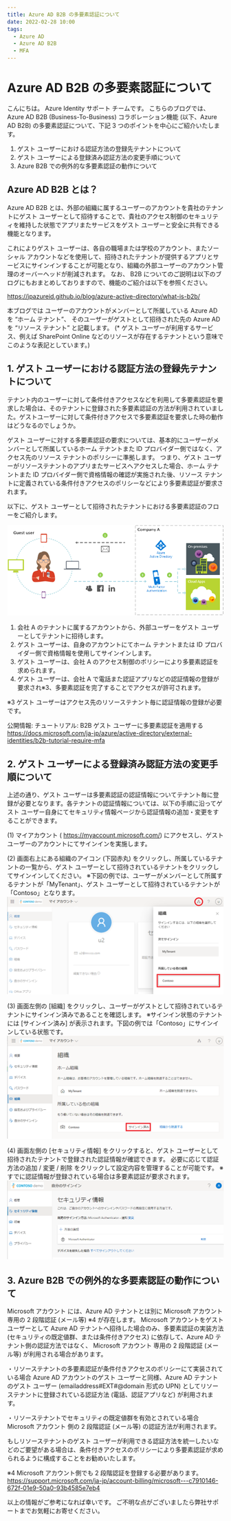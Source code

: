```yaml
---
title: Azure AD B2B の多要素認証について
date: 2022-02-28 10:00
tags:
  - Azure AD
  - Azure AD B2B
  - MFA
---
```


# Azure AD B2B の多要素認証について

こんにちは。 Azure Identity サポート チームです。
こちらのブログでは、 Azure AD B2B (Business-To-Business) コラボレーション機能 (以下、Azure AD B2B) の多要素認証について、下記 3 つのポイントを中心にご紹介いたします。
1. ゲスト ユーザーにおける認証方法の登録先テナントについて
2. ゲスト ユーザーによる登録済み認証方法の変更手順について
3. Azure B2B での例外的な多要素認証の動作について

## Azure AD B2B とは？

Azure AD B2B とは、外部の組織に属するユーザーのアカウントを貴社のテナントにゲスト ユーザーとして招待することで、貴社のアクセス制御のセキュリティを維持した状態でアプリまたサービスをゲスト ユーザーと安全に共有できる機能となります。

これによりゲスト ユーザーは、各自の職場または学校のアカウント、またソーシャル アカウントなどを使用して、招待されたテナントが提供するアプリとサービスにサインインすることが可能となり、組織の外部ユーザーのアカウント管理のオーバーヘッドが削減されます。
なお、 B2B についてのご説明は以下のブログにもおまとめしておりますので、機能のご紹介は以下を参照ください。

https://jpazureid.github.io/blog/azure-active-directory/what-is-b2b/

本ブログでは ユーザーのアカウントがメンバーとして所属している Azure AD を “ホーム テナント”、
そのユーザーがゲストとして招待された先の Azure AD を “リソース テナント” と記載します。
(* ゲスト ユーザーが利用するサービス、例えば SharePoint Online などのリソースが存在するテナントという意味でこのような表記としています。)

## 1. ゲスト ユーザーにおける認証方法の登録先テナントについて

テナント内のユーザーに対して条件付きアクセスなどを利用して多要素認証を要求した場合は、そのテナントに登録された多要素認証の方法が利用されていました。ゲストユーザーに対して条件付きアクセスで多要素認証を要求した時の動作はどうなるのでしょうか。

ゲスト ユーザーに対する多要素認証の要求については、基本的にユーザーがメンバーとして所属しているホーム テナントまた ID プロバイダー側ではなく、アクセス先のリソース テナントのポリシーに準拠します。
つまり、ゲスト ユーザーがリソーステナントのアプリまたサービスへアクセスした場合、ホーム テナントまた ID プロバイダー側で資格情報の確認が実施された後、リソース テナントに定義されている条件付きアクセスのポリシーなどにより多要素認証が要求されます。

以下に、ゲスト ユーザーとして招待されたテナントにおける多要素認証のフローをご紹介します。

 ![](./b2b-mfa/1.png)

1. 会社 A のテナントに属するアカウントから、外部ユーザーをゲスト ユーザーとしてテナントに招待します。
2. ゲスト ユーザーは、自身のアカウントにてホーム テナントまたは ID プロバイダー側で資格情報を使用してサインインします。
3. ゲスト ユーザーは、会社 A のアクセス制御のポリシーにより多要素認証を求められます。
4. ゲスト ユーザーは、会社 A で電話また認証アプリなどの認証情報の登録が要求され※3、多要素認証を完了することでアクセスが許可されます。

※3 ゲスト ユーザーはアクセス先のリソーステナント毎に認証情報の登録が必要です。

公開情報: チュートリアル: B2B ゲスト ユーザーに多要素認証を適用する
https://docs.microsoft.com/ja-jp/azure/active-directory/external-identities/b2b-tutorial-require-mfa


## 2. ゲスト ユーザーによる登録済み認証方法の変更手順について
上述の通り、ゲスト ユーザーは多要素認証の認証情報についてテナント毎に登録が必要となります。各テナントの認証情報については、以下の手順に沿ってゲスト ユーザー自身にてセキュリティ情報ページから認証情報の追加・変更をすることができます。

(1) マイアカウント ( https://myaccount.microsoft.com/) にアクセスし、ゲスト ユーザーのアカウントにてサインインを実施します。

(2) 画面右上にある組織のアイコン (下図赤丸) をクリックし、所属しているテナントの一覧から、ゲスト ユーザーとして招待されているテナントをクリックしてサインインしてください。
 ※下図の例では、ユーザーがメンバーとして所属するテナントが「MyTenant」、ゲスト ユーザーとして招待されているテナントが「Contoso」となります。
 ![](./b2b-mfa/2.png)

(3) 画面左側の [組織] をクリックし、ユーザーがゲストとして招待されているテナントにサインイン済みであることを確認します。
※サインイン状態のテナントには [サインイン済み] が表示されます。下図の例では「Contoso」にサインインしている状態です。
 ![](./b2b-mfa/3.png)

(4) 画面左側の [セキュリティ情報] をクリックすると、ゲスト ユーザーとして招待されたテナントで登録された認証情報が確認できます。
必要に応じて認証方法の追加 / 変更 / 削除 をクリックして設定内容を管理することが可能です。
※すでに認証情報が登録されている場合は多要素認証が要求されます。
  ![](./b2b-mfa/4.png)

## 3. Azure B2B での例外的な多要素認証の動作について

Microsoft アカウント には、Azure AD テナントとは別に Microsoft アカウント専用の 2 段階認証 (メール等) ※4 が存在します。
Microsoft アカウントをゲスト ユーザーとして Azure AD テナントへ招待した場合のみ、多要素認証の実装方法 (セキュリティの既定値群、または条件付きアクセス) に依存して、Azure AD テナント側の認証方法ではなく、 Microsoft アカウント 専用の 2 段階認証 (メール等) が利用される場合があります。

・リソーステナントの多要素認証が条件付きアクセスのポリシーにて実装されている場合
Azure AD アカウントのゲスト ユーザーと同様、Azure AD テナントのゲスト ユーザー (emailaddress#EXT#@domain 形式の UPN) としてリソーステナントに登録されている認証方法 (電話、認証アプリなど) が利用されます。

・リソーステナントでセキュリティの既定値群を有効とされている場合
Microsoft アカウント 側の 2 段階認証 (メール等) の認証方法が利用されます。

もしリソーステナントのゲスト ユーザーが利用できる認証方法を統一したいなどのご要望がある場合は、条件付きアクセスのポリシーにより多要素認証が求められるように構成することをお勧めいたします。

※4 Microsoft アカウント側でも 2 段階認証を登録する必要があります。
https://support.microsoft.com/ja-jp/account-billing/microsoft---c7910146-672f-01e9-50a0-93b4585e7eb4

以上の情報がご参考になれば幸いです。
ご不明な点がございましたら弊社サポートまでお気軽にお寄せください。
